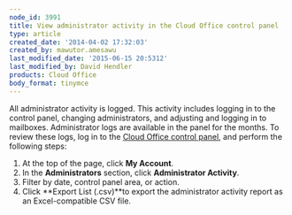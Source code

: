 ```yaml
---
node_id: 3991
title: View administrator activity in the Cloud Office control panel
type: article
created_date: '2014-04-02 17:32:03'
created_by: mawutor.amesawu
last_modified_date: '2015-06-15 20:5312'
last_modified_by: David Hendler
products: Cloud Office
body_format: tinymce
---
```


All administrator activity is logged. This activity includes logging in
to the control panel, changing administrators, and adjusting and logging
in to mailboxes. Administrator logs are available in the panel for the
months. To review these logs, log in to the [Cloud Office control
panel](https://apps.rackspace.com/?cp), and perform the following steps:

1.  At the top of the page, click **My Account**.
2.  In the **Administrators** section, click **Administrator Activity**.
3.  Filter by date, control panel area, or action.
4.  Click **Export List (.csv)**to export the administrator activity
    report as an Excel-compatible CSV file.


